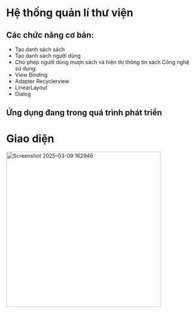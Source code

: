 # Hệ thống quản lí thư viện
## Các chức năng cơ bản:
  - Tạo danh sách sách
  - Tạo danh sách người dùng
  - Cho phép người dùng mượn sách và hiện thị thông tin sách
Công nghệ sử dụng:
  - View Binding
  - Adapter Recyclerview
  - LinearLayout
  - Dialog
## Ứng dụng đang trong quá trình phát triển
# Giao diện
<img width="414" alt="Screenshot 2025-03-09 162946" src="https://github.com/user-attachments/assets/16e9d28e-48bf-46d1-9f60-d42847e7f204" />
